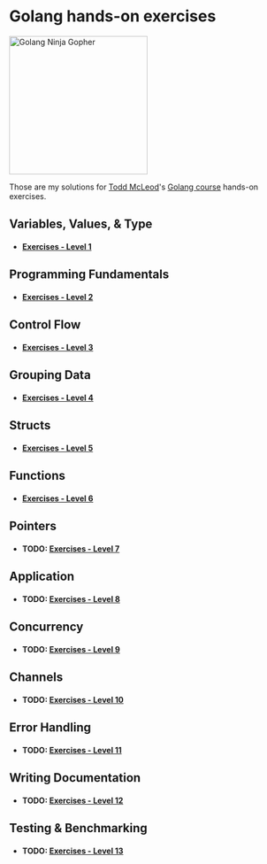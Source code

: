 # Golang hands-on exercises
<img src="https://juststickers.in/wp-content/uploads/2019/01/gopher-ninja.png" alt="Golang Ninja Gopher" width="250"/>

Those are my solutions for [Todd McLeod](https://twitter.com/todd_mcleod?lang=bg)'s [Golang course](https://greatercommons.com/learn/golang) hands-on exercises.


## Variables, Values, & Type
* #### [Exercises - Level 1](https://github.com/momoYB/go-course-exercises/tree/master/Exercises%20-%20Ninja%20Level%201) 

## Programming Fundamentals
* #### [Exercises - Level 2](https://github.com/momoYB/go-course-exercises/tree/master/Exercises%20-%20Ninja%20Level%201)
## Control Flow
* ####  [Exercises - Level 3](https://github.com/momoYB/go-course-exercises/blob/master/Exercises%20-%20Ninja%20Level%203/README.md)
## Grouping Data
* ####  [Exercises - Level 4](https://github.com/momoYB/go-course-exercises/tree/master/Exercises%20-%20Ninja%20Level%204)
## Structs
* ####  [Exercises - Level 5](https://github.com/momoYB/go-course-exercises/tree/master/Exercises%20-%20Ninja%20Level%205)
## Functions
* ####  [Exercises - Level 6](https://github.com/momoYB/go-course-exercises/tree/master/Exercises%20-%20Ninja%20Level%206)
## Pointers
* #### **TODO:** [Exercises - Level 7](https://github.com/momoYB/go-course-exercises)
## Application
* #### **TODO:** [Exercises - Level 8](https://github.com/momoYB/go-course-exercises)
## Concurrency
* #### **TODO:** [Exercises - Level 9](https://github.com/momoYB/go-course-exercises)
## Channels
* #### **TODO:** [Exercises - Level 10](https://github.com/momoYB/go-course-exercises)
## Error Handling
* #### **TODO:** [Exercises - Level 11](https://github.com/momoYB/go-course-exercises)
## Writing Documentation
* #### **TODO:** [Exercises - Level 12](https://github.com/momoYB/go-course-exercises)
## Testing & Benchmarking
* #### **TODO:** [Exercises - Level 13](https://github.com/momoYB/go-course-exercises)